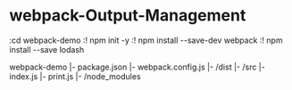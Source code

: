 # webpack-Output-Management

:cd webpack-demo
:! npm init -y
:! npm install --save-dev webpack
:! npm install --save lodash

  webpack-demo
  |- package.json
  |- webpack.config.js
  |- /dist
  |- /src
    |- index.js
    |- print.js
  |- /node_modules
